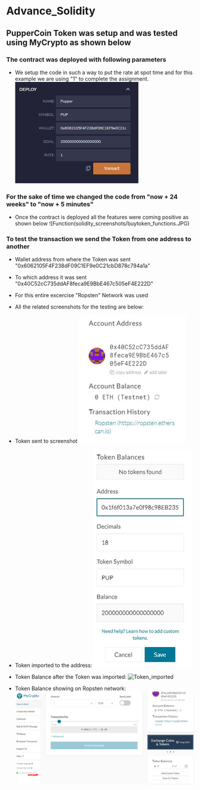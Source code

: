 # Advance_Solidity

## PupperCoin Token was setup and was tested using MyCrypto as shown below

### The contract was deployed with following parameters
- We setup the code in such a way to put the rate at spot time and for this example we are using "1" to complete the assignment.
![Parameters](solidity_screenshots/deployer%20contract%20deployed.JPG)

### For the sake of time we changed the code from "now + 24 weeks" to "now + 5 minutes"
- Once the contract is deployed all the features were coming positive as shown below
![Function\(solidity_screenshots/buytoken_functions.JPG)

### To test the transaction we send the Token from one address to another
- Wallet address from where the Token was sent "0x6062105F4F238dF09C1EF9e0C21cbD878c794a1a"
- To which address it was sent "0x40C52cC735ddAF8feca9E9BbE467c505eF4E222D"
- For this entire excercise "Ropsten" Network was used

- All the related screenshots for the testing are below:

- Token sent to screenshot
![Token_sent_to](solidity_screenshots/token_sent_to.JPG)

- Token imported to the address:
![Imported](solidity_screenshots/MyCrypto_Token_balance.JPG)

- Token Balance after the Token was imported:
![Token_imported](Token_Balance_in_my_crypto_afterwards.JPG)

- Token Balance showing on Ropsten network:
![Ropsten](solidity_screenshots/ropsten_network.JPG)
